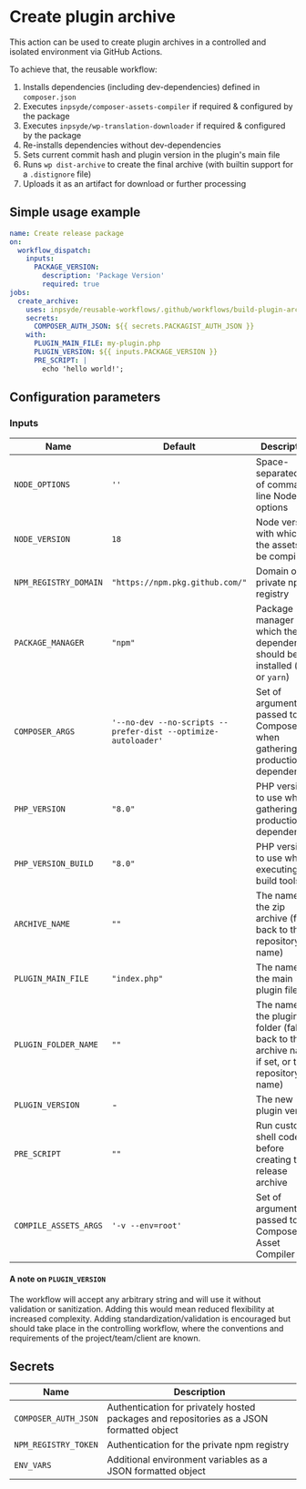 # Create plugin archive

This action can be used to create plugin archives in a controlled and isolated environment via GitHub Actions.

To achieve that, the reusable workflow:

1. Installs dependencies (including dev-dependencies) defined in `composer.json`
2. Executes `inpsyde/composer-assets-compiler` if required & configured by the package
3. Executes `inpsyde/wp-translation-downloader` if required & configured by the package
4. Re-installs dependencies without dev-dependencies
5. Sets current commit hash and plugin version in the plugin's main file
6. Runs `wp dist-archive` to create the final archive (with builtin support for a `.distignore` file)
7. Uploads it as an artifact for download or further processing

## Simple usage example

```yml
name: Create release package
on:
  workflow_dispatch:
    inputs:
      PACKAGE_VERSION:
        description: 'Package Version'
        required: true
jobs:
  create_archive:
    uses: inpsyde/reusable-workflows/.github/workflows/build-plugin-archive.yml@main
    secrets:
      COMPOSER_AUTH_JSON: ${{ secrets.PACKAGIST_AUTH_JSON }}
    with:
      PLUGIN_MAIN_FILE: my-plugin.php
      PLUGIN_VERSION: ${{ inputs.PACKAGE_VERSION }}
      PRE_SCRIPT: |
        echo 'hello world!';

```

## Configuration parameters

### Inputs

| Name                  | Default                                                      | Description                                                                                    |
|-----------------------|--------------------------------------------------------------|------------------------------------------------------------------------------------------------|
| `NODE_OPTIONS`        | `''`                                                         | Space-separated list of command-line Node options                                              |
| `NODE_VERSION`        | `18`                                                         | Node version with which the assets will be compiled                                            |
| `NPM_REGISTRY_DOMAIN` | `"https://npm.pkg.github.com/"`                              | Domain of the private npm registry                                                             |
| `PACKAGE_MANAGER`     | `"npm"`                                                       | Package manager with which the dependencies should be installed (`npm` or `yarn`)              |
| `COMPOSER_ARGS`       | `'--no-dev --no-scripts --prefer-dist --optimize-autoloader'` | Set of arguments passed to Composer when gathering production dependencies |
| `PHP_VERSION`         | `"8.0"`                                                      | PHP version to use when gathering production dependencies                                      |
| `PHP_VERSION_BUILD`   | `"8.0"`                                                      | PHP version to use when executing build tools                                                  |
| `ARCHIVE_NAME`        | `""`                                                         | The name of the zip archive (falls back to the repository name)                                |
| `PLUGIN_MAIN_FILE`    | `"index.php"`                                                | The name of the main plugin file                                                               |
| `PLUGIN_FOLDER_NAME`  | `""`                                                         | The name of the plugin folder (falls back to the archive name, if set, or the repository name) |
| `PLUGIN_VERSION`      | -                                                            | The new plugin version                                                                         |
| `PRE_SCRIPT`          | `""`                                                         | Run custom shell code before creating the release archive                                      |
| `COMPILE_ASSETS_ARGS` | `'-v --env=root'`                                            | Set of arguments passed to Composer Asset Compiler                                             |

#### A note on `PLUGIN_VERSION`

The workflow will accept any arbitrary string and will use it without validation or sanitization.
Adding this would mean reduced flexibility at increased complexity. Adding standardization/validation
is encouraged but should take place in the controlling workflow, where the conventions and requirements
of the project/team/client are known.

## Secrets

| Name                 | Description                                                                              |
|----------------------|------------------------------------------------------------------------------------------|
| `COMPOSER_AUTH_JSON` | Authentication for privately hosted packages and repositories as a JSON formatted object |
| `NPM_REGISTRY_TOKEN` | Authentication for the private npm registry                                              |
| `ENV_VARS`           | Additional environment variables as a JSON formatted object                              |

